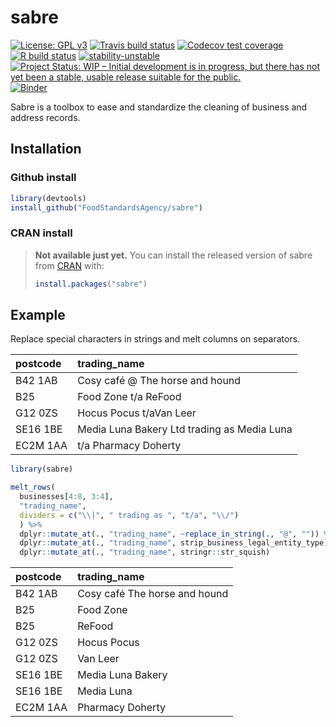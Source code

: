 
# sabre

<!-- badges: start -->
[![License: GPL v3](https://img.shields.io/badge/License-GPLv3-blue.svg)](https://www.gnu.org/licenses/gpl-3.0)
[![Travis build status](https://travis-ci.org/FoodStandardsAgency/sabre.svg?branch=main)](https://travis-ci.org/github/FoodStandardsAgency/sabre)
[![Codecov test coverage](https://codecov.io/gh/FoodStandardsAgency/sabre/branch/main/graph/badge.svg)](https://codecov.io/gh/FoodStandardsAgency/sabre?branch=master)
[![R build status](https://github.com/FoodStandardsAgency/sabre/workflows/R-CMD-check/badge.svg)](https://github.com/FoodStandardsAgency/sabre/actions)
[![stability-unstable](https://img.shields.io/badge/stability-unstable-yellow.svg)](https://github.com/emersion/stability-badges#unstable)
[![Project Status: WIP – Initial development is in progress, but there has not yet been a stable, usable release suitable for the public.](https://www.repostatus.org/badges/latest/wip.svg)](https://www.repostatus.org/#wip)
[![Binder](https://mybinder.org/badge_logo.svg)](https://mybinder.org/v2/gh/FoodStandardsAgency/sabre/HEAD?filepath=%2Fbinder%2Fbasics.ipynb)
<!-- badges: end -->

Sabre is a toolbox to ease and standardize the cleaning of business and address records.  


## Installation

### Github install

```r
library(devtools)
install_github("FoodStandardsAgency/sabre")
```

### CRAN install

> **Not available just yet.**
> You can install the released version of sabre from [CRAN](https://CRAN.R-project.org) with:
> ``` r
> install.packages("sabre")
> ```

## Example

Replace special characters in strings and melt columns on separators.

|postcode |trading_name                                |
|:--------|:-------------------------------------------|
|B42 1AB  |Cosy café @ The horse and hound             |
|B25      |Food Zone t/a ReFood                        |
|G12 0ZS  |Hocus Pocus t/aVan Leer                     |
|SE16 1BE |Media Luna Bakery Ltd trading as Media Luna |
|EC2M 1AA |t/a Pharmacy Doherty                        |

``` r
library(sabre)

melt_rows(
  businesses[4:8, 3:4],
  "trading_name",
  dividers = c("\\|", " trading as ", "t/a", "\\/")
  ) %>%
  dplyr::mutate_at(., "trading_name", ~replace_in_string(., "@", "")) %>%
  dplyr::mutate_at(., "trading_name", strip_business_legal_entity_type) %>%
  dplyr::mutate_at(., "trading_name", stringr::str_squish)
```

|postcode |trading_name                  |
|:--------|:-----------------------------|
|B42 1AB  |Cosy café The horse and hound |
|B25      |Food Zone                     |
|B25      |ReFood                        |
|G12 0ZS  |Hocus Pocus                   |
|G12 0ZS  |Van Leer                      |
|SE16 1BE |Media Luna Bakery             |
|SE16 1BE |Media Luna                    |
|EC2M 1AA |Pharmacy Doherty              |
